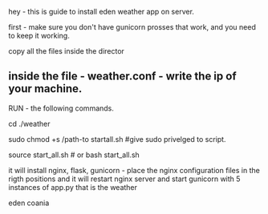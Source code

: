 hey - this is guide to install eden weather app on server.

first - make sure you don't have gunicorn prosses that work, 
and you need to keep it working.

copy all the files inside the director

inside the file - weather.conf - write the ip of your machine.
---------------------------

RUN - the following commands. 

cd ./weather

sudo chmod +s /path-to startall.sh #give sudo privelged to script. 

source start_all.sh 			# or bash start_all.sh


it will install nginx, flask, gunicorn - place the nginx configuration files in the rigth positions
and it will restart nginx server and start gunicorn with 5 instances of app.py
that is the weather

eden coania


